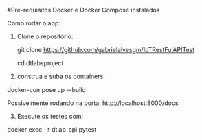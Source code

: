 
#Pré-requisitos
Docker e Docker Compose instalados

Como rodar o app:
1. Clone o repositório:

   git clone https://github.com/gabrielalvesgm/IoTRestFulAPITest

   cd dtlabsproject

2. construa e suba os containers:

docker-compose up --build

Possivelmente rodando na porta: http://localhost:8000/docs

3. Execute os testes com:

docker exec -it dtlab_api pytest
